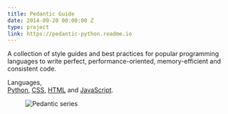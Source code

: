 ```yaml
---
title: Pedantic Guide
date: 2014-09-20 00:00:00 Z
type: project
link: https://pedantic-python.readme.io
---
```


A collection of style guides and best practices for popular programming languages
to write perfect, performance-oriented, memory-efficient and consistent code.

<p>Languages,<br><a href="https://pedantic-python.readme.io/">Python</a>, <a href="http://pedantic-css.readme.io/">CSS</a>, <a href="http://pedantic-html.readme.io/">HTML</a> and <a href="http://pedantic-js.readme.io/">JavaScript</a>.</p>

<figure>
    <img src="https://res.cloudinary.com/dw9fem4ki/image/upload/v1418549469/pedantic_asnj0p.png" alt="Pedantic series">
</figure>
